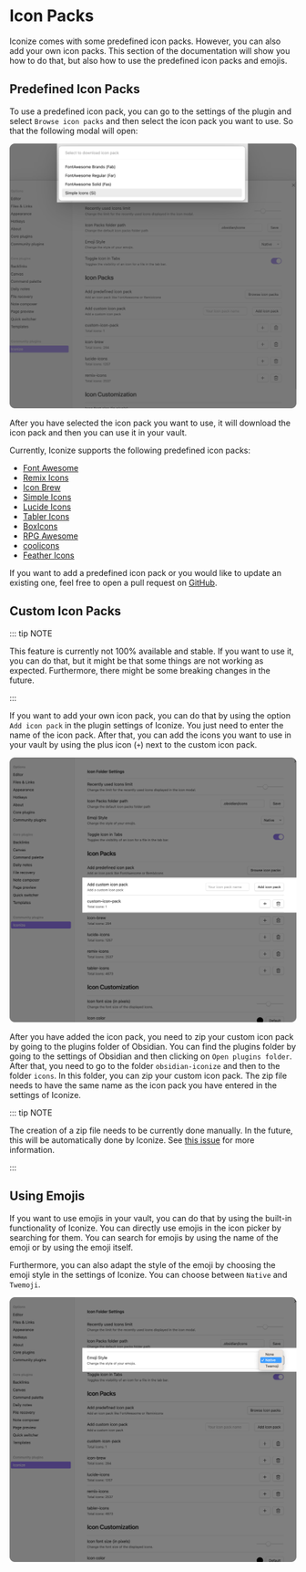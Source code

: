 # Icon Packs

Iconize comes with some predefined icon packs. However, you can also add your own icon
packs. This section of the documentation will show you how to do that, but also how to use
the predefined icon packs and emojis.

## Predefined Icon Packs

To use a predefined icon pack, you can go to the settings of the plugin and select
`Browse icon packs` and then select the icon pack you want to use. So that the following
modal will open:

![Browse icon packs](../assets/browse-icon-packs.png)

After you have selected the icon pack you want to use, it will download the icon pack and
then you can use it in your vault.

Currently, Iconize supports the following predefined icon packs:

- [Font Awesome](https://fontawesome.com/)
- [Remix Icons](https://remixicon.com/)
- [Icon Brew](https://iconbrew.com/)
- [Simple Icons](https://simpleicons.org/)
- [Lucide Icons](https://lucide.dev/)
- [Tabler Icons](https://tabler-icons.io/)
- [BoxIcons](https://boxicons.com/)
- [RPG Awesome](http://nagoshiashumari.github.io/Rpg-Awesome/)
- [coolicons](https://coolicons.cool/)
- [Feather Icons](https://feathericons.com/)

If you want to add a predefined icon pack or you would like to update an existing one,
feel free to open a pull request on
[GitHub](https://github.com/FlorianWoelki/obsidian-iconize/compare).

## Custom Icon Packs

::: tip NOTE

This feature is currently not 100% available and stable. If you want to use it, you can
do that, but it might be that some things are not working as expected. Furthermore, there
might be some breaking changes in the future.

:::

If you want to add your own icon pack, you can do that by using the option `Add icon pack`
in the plugin settings of Iconize. You just need to enter the name of the icon pack.
After that, you can add the icons you want to use in your vault by using the plus icon (`+`)
next to the custom icon pack.

![Add icon pack](../assets/add-custom-icon-pack.png)

After you have added the icon pack, you need to zip your custom icon pack by going to the
plugins folder of Obsidian. You can find the plugins folder by going to the settings of
Obsidian and then clicking on `Open plugins folder`. After that, you need to go to the
folder `obsidian-iconize` and then to the folder `icons`. In this folder, you can zip your
custom icon pack. The zip file needs to have the same name as the icon pack you have
entered in the settings of Iconize.

::: tip NOTE

The creation of a zip file needs to be currently done manually. In the future, this will be
automatically done by Iconize. See
[this issue](https://github.com/FlorianWoelki/obsidian-iconize/issues/224) for more
information.

:::

## Using Emojis

If you want to use emojis in your vault, you can do that by using the built-in functionality
of Iconize. You can directly use emojis in the icon picker by searching for them. You can
search for emojis by using the name of the emoji or by using the emoji itself.

Furthermore, you can also adapt the style of the emoji by choosing the emoji style in the
settings of Iconize. You can choose between `Native` and `Twemoji`.

![Emoji style](../assets/emoji-style.png)
